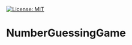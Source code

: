 [![License: MIT](https://img.shields.io/badge/License-MIT-yellow.svg)](https://opensource.org/licenses/MIT)
# NumberGuessingGame
